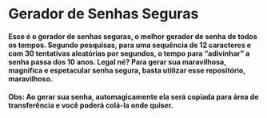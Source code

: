 # Gerador de Senhas Seguras

#### Esse é o gerador de senhas seguras, o melhor gerador de senha de todos os tempos. Segundo pesquisas, para uma sequência de 12 caracteres e com 30 tentativas aleatórias por segundos, o tempo para “adivinhar” a senha passa dos 10 anos. Legal né? Para gerar sua maravilhosa, magnífica e espetacular senha segura, basta utilizar esse repositório, maravilhoso. 

#### Obs: Ao gerar sua senha, automagicamente ela será copiada para área de transferência e você poderá colá-la onde quiser. 